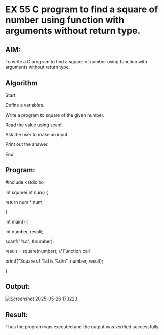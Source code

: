 # EX 55 C program to find a square of number using function with arguments without return type.

## AIM:

To write a C program to find a square of number using function with arguments without return type.

## Algorithm

Start.

Define a variables.

Write a program to square of the given number.

Read the value using scanf.

Ask the user to make an input.

Print out the answer.

End 

## Program:

#include <stdio.h>

int square(int num) {

 return num * num;

}

int main() {

 int number, result;
 
 scanf("%d", &number);
 
 result = square(number); // Function call
 
 printf("Square of %d is %d\n", number, result);

}


## Output:

![Screenshot 2025-05-26 173223](https://github.com/user-attachments/assets/27cd1c45-636f-4d51-8a2d-c3846451e55c)



## Result:

Thus the program was executed and the output was verified successfully.
